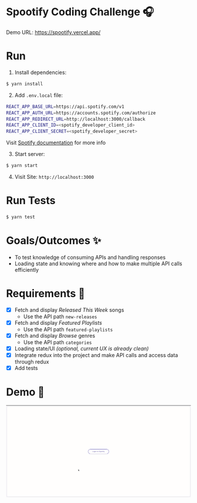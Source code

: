 # Spootify Coding Challenge 🎧

Demo URL: https://spootify.vercel.app/

# Run

1. Install dependencies:

```bash
$ yarn install
```

2. Add `.env.local` file:

```bash
REACT_APP_BASE_URL=https://api.spotify.com/v1
REACT_APP_AUTH_URL=https://accounts.spotify.com/authorize
REACT_APP_REDIRECT_URL=http://localhost:3000/callback
REACT_APP_CLIENT_ID=<spotify_developer_client_id>
REACT_APP_CLIENT_SECRET=<spotify_developer_secret>
```

Visit [Spotify documentation](https://developer.spotify.com/documentation/) for more info

3. Start server:

```bash
$ yarn start
```

4. Visit Site: `http://localhost:3000`

# Run Tests

```bash
$ yarn test
```

# Goals/Outcomes ✨

- To test knowledge of consuming APIs and handling responses
- Loading state and knowing where and how to make multiple API calls efficiently

# Requirements 📖

- [x] Fetch and display _Released This Week_ songs
  - Use the API path `new-releases`
- [x] Fetch and display _Featured Playlists_
  - Use the API path `featured-playlists`
- [x] Fetch and display _Browse_ genres
  - Use the API path `categories`
- [x] Loading state/UI _(optional, current UX is already clean)_
- [x] Integrate redux into the project and make API calls and access data through redux
- [x] Add tests

# Demo 🌄

![Demo](https://github.com/ronsigter/spootify/blob/main/screenshots/spootify.gif)
